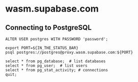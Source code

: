 # wasm.supabase.com

## Connecting to PostgreSQL

```psql
ALTER USER postgres WITH PASSWORD 'password';
```

```shell
export PORT=${IN_THE_STATUS_BAR}
psql postgres://postgres@proxy.wasm.supabase.com:${PORT}
```

```psql
select * from pg_database;  # list databases
select * from pg_user;  # list users
select * from pg_stat_activity; # connections
quit;
```
